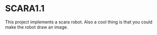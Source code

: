 # SCARA1.1
This project implements a scara robot. Also a cool thing is that you could make the robot draw an image.

